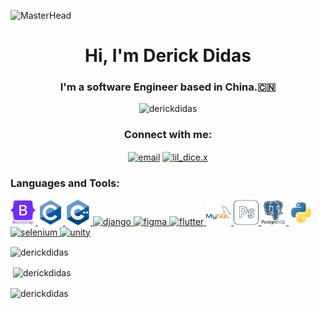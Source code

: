 ![MasterHead](https://i.pinimg.com/originals/f1/ed/a4/f1eda4768df8d8135c779772f2833e88.gif)
<h1 align="center">Hi, I'm Derick Didas</h1>
<h3 align="center">I'm a software Engineer based in China.🇨🇳</h3>



<p align="center"> <img src="https://komarev.com/ghpvc/?username=derickdidas&label=Profile%20views&color=0e75b6&style=flat" alt="derickdidas" /> </p>


<h3 align="center">Connect with me:</h3>
<p align="center">
<a href="https://mail.google.com/mail/u/?authuser=www.derickdidas1@gmail.com" target="blank"><img align="center" src="https://static.vecteezy.com/system/resources/previews/022/484/516/original/google-mail-gmail-icon-logo-symbol-free-png.png" alt="email" height="30" width="40" /></a>
<a href="https://instagram.com/lil_dice.x" target="blank"><img align="center" src="https://raw.githubusercontent.com/rahuldkjain/github-profile-readme-generator/master/src/images/icons/Social/instagram.svg" alt="lil_dice.x" height="30" width="40" /></a>
</p>

<h3 align="left">Languages and Tools:</h3>
<p align="left"> <a href="https://getbootstrap.com" target="_blank" rel="noreferrer"> <img src="https://raw.githubusercontent.com/devicons/devicon/master/icons/bootstrap/bootstrap-plain-wordmark.svg" alt="bootstrap" width="40" height="40"/> </a> <a href="https://www.cprogramming.com/" target="_blank" rel="noreferrer"> <img src="https://raw.githubusercontent.com/devicons/devicon/master/icons/c/c-original.svg" alt="c" width="40" height="40"/> </a> <a href="https://www.w3schools.com/cpp/" target="_blank" rel="noreferrer"> <img src="https://raw.githubusercontent.com/devicons/devicon/master/icons/cplusplus/cplusplus-original.svg" alt="cplusplus" width="40" height="40"/> </a> <a href="https://www.djangoproject.com/" target="_blank" rel="noreferrer"> <img src="https://cdn.worldvectorlogo.com/logos/django.svg" alt="django" width="40" height="40"/> </a> <a href="https://www.figma.com/" target="_blank" rel="noreferrer"> <img src="https://www.vectorlogo.zone/logos/figma/figma-icon.svg" alt="figma" width="40" height="40"/> </a> <a href="https://flutter.dev" target="_blank" rel="noreferrer"> <img src="https://www.vectorlogo.zone/logos/flutterio/flutterio-icon.svg" alt="flutter" width="40" height="40"/> </a> <a href="https://www.mysql.com/" target="_blank" rel="noreferrer"> <img src="https://raw.githubusercontent.com/devicons/devicon/master/icons/mysql/mysql-original-wordmark.svg" alt="mysql" width="40" height="40"/> </a> <a href="https://www.photoshop.com/en" target="_blank" rel="noreferrer"> <img src="https://raw.githubusercontent.com/devicons/devicon/master/icons/photoshop/photoshop-line.svg" alt="photoshop" width="40" height="40"/> </a> <a href="https://www.postgresql.org" target="_blank" rel="noreferrer"> <img src="https://raw.githubusercontent.com/devicons/devicon/master/icons/postgresql/postgresql-original-wordmark.svg" alt="postgresql" width="40" height="40"/> </a> <a href="https://www.python.org" target="_blank" rel="noreferrer"> <img src="https://raw.githubusercontent.com/devicons/devicon/master/icons/python/python-original.svg" alt="python" width="40" height="40"/> </a> <a href="https://www.selenium.dev" target="_blank" rel="noreferrer"> <img src="https://raw.githubusercontent.com/detain/svg-logos/780f25886640cef088af994181646db2f6b1a3f8/svg/selenium-logo.svg" alt="selenium" width="40" height="40"/> </a> <a href="https://unity.com/" target="_blank" rel="noreferrer"> <img src="https://www.vectorlogo.zone/logos/unity3d/unity3d-icon.svg" alt="unity" width="40" height="40"/> </a> </p>

<p><img align="center" src="https://github-readme-stats.vercel.app/api/top-langs?username=derickdidas&show_icons=true&locale=en&layout=compact" alt="derickdidas" /></p>

<p>&nbsp;<img align="center" src="https://github-readme-stats.vercel.app/api?username=derickdidas&show_icons=true&locale=en" alt="derickdidas" /></p>

<p><img align="center" src="https://github-readme-streak-stats.herokuapp.com/?user=derickdidas&" alt="derickdidas" /></p>

